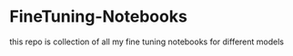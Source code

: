 # FineTuning-Notebooks
this repo is collection of all my fine tuning notebooks for different models
